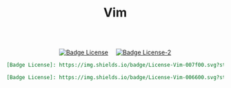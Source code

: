 
<div align = center>

# Vim

<br>
<br>

[![Badge License]][License]   
[![Badge License-2]][License]

```markdown
[Badge License]: https://img.shields.io/badge/License-Vim-007f00.svg?style=for-the-badge
```
	
```markdown
[Badge License]: https://img.shields.io/badge/License-Vim-006600.svg?style=for-the-badge&labelColor=007f00
```

</div>

<br>


<!----------------------------------{ Licenses }------------------------------->

[License]: https://choosealicense.com/licenses/vim/


<!----------------------------------{ Badges }--------------------------------->

[Badge License-2]: https://img.shields.io/badge/License-Vim-006600.svg?style=for-the-badge&labelColor=007f00
[Badge License]: https://img.shields.io/badge/License-Vim-007f00.svg?style=for-the-badge
